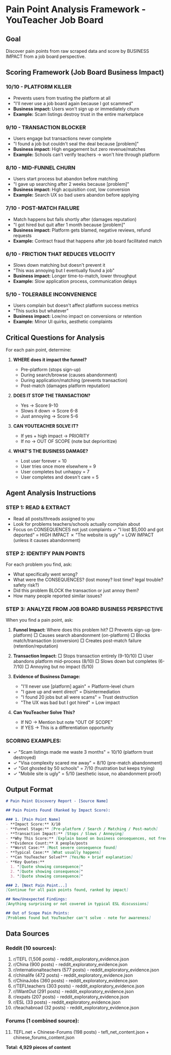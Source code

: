 # Pain Point Analysis Framework - YouTeacher Job Board

## Goal
Discover pain points from raw scraped data and score by BUSINESS IMPACT from a job board perspective.

## Scoring Framework (Job Board Business Impact)

### 10/10 - PLATFORM KILLER
- Prevents users from trusting the platform at all
- "I'll never use a job board again because I got scammed"
- **Business impact:** Users won't sign up or immediately churn
- **Example:** Scam listings destroy trust in the entire marketplace

### 9/10 - TRANSACTION BLOCKER
- Users engage but transactions never complete
- "I found a job but couldn't seal the deal because [problem]"
- **Business impact:** High engagement but zero revenue/matches
- **Example:** Schools can't verify teachers → won't hire through platform

### 8/10 - MID-FUNNEL CHURN
- Users start process but abandon before matching
- "I gave up searching after 2 weeks because [problem]"
- **Business impact:** High acquisition cost, low conversion
- **Example:** Search UX so bad users abandon before applying

### 7/10 - POST-MATCH FAILURE
- Match happens but fails shortly after (damages reputation)
- "I got hired but quit after 1 month because [problem]"
- **Business impact:** Platform gets blamed, negative reviews, refund requests
- **Example:** Contract fraud that happens after job board facilitated match

### 6/10 - FRICTION THAT REDUCES VELOCITY
- Slows down matching but doesn't prevent it
- "This was annoying but I eventually found a job"
- **Business impact:** Longer time-to-match, lower throughput
- **Example:** Slow application process, communication delays

### 5/10 - TOLERABLE INCONVENIENCE
- Users complain but doesn't affect platform success metrics
- "This sucks but whatever"
- **Business impact:** Low/no impact on conversions or retention
- **Example:** Minor UI quirks, aesthetic complaints

## Critical Questions for Analysis

For each pain point, determine:

1. **WHERE does it impact the funnel?**
   - Pre-platform (stops sign-up)
   - During search/browse (causes abandonment)
   - During application/matching (prevents transaction)
   - Post-match (damages platform reputation)

2. **DOES IT STOP THE TRANSACTION?**
   - Yes → Score 9-10
   - Slows it down → Score 6-8
   - Just annoying → Score 5-6

3. **CAN YOUTEACHER SOLVE IT?**
   - If yes + high impact → PRIORITY
   - If no → OUT OF SCOPE (note but deprioritize)

4. **WHAT'S THE BUSINESS DAMAGE?**
   - Lost user forever = 10
   - User tries once more elsewhere = 9
   - User completes but unhappy = 7
   - User completes and doesn't care = 5

## Agent Analysis Instructions

### STEP 1: READ & EXTRACT
- Read all posts/threads assigned to you
- Look for problems teachers/schools actually complain about
- Focus on CONSEQUENCES not just complaints
  ✓ "I lost $5,000 and got deported" = HIGH IMPACT
  ✗ "The website is ugly" = LOW IMPACT (unless it causes abandonment)

### STEP 2: IDENTIFY PAIN POINTS
For each problem you find, ask:
- What specifically went wrong?
- What were the CONSEQUENCES? (lost money? lost time? legal trouble? safety risk?)
- Did this problem BLOCK the transaction or just annoy them?
- How many people reported similar issues?

### STEP 3: ANALYZE FROM JOB BOARD BUSINESS PERSPECTIVE

When you find a pain point, ask:

1. **Funnel Impact:** Where does this problem hit?
   □ Prevents sign-up (pre-platform)
   □ Causes search abandonment (on-platform)
   □ Blocks match/transaction (conversion)
   □ Creates post-match failure (retention/reputation)

2. **Transaction Impact:**
   □ Stops transaction entirely (9-10/10)
   □ User abandons platform mid-process (8/10)
   □ Slows down but completes (6-7/10)
   □ Annoying but no impact (5/10)

3. **Evidence of Business Damage:**
   - "I'll never use [platform] again" = Platform-level churn
   - "I gave up and went direct" = Disintermediation
   - "I found 20 jobs but all were scams" = Trust destruction
   - "The UX was bad but I got hired" = Low impact

4. **Can YouTeacher Solve This?**
   - If NO → Mention but note "OUT OF SCOPE"
   - If YES → This is a differentiation opportunity

### SCORING EXAMPLES:
- ✓ "Scam listings made me waste 3 months" = 10/10 (platform trust destroyed)
- ✓ "Visa complexity scared me away" = 8/10 (pre-match abandonment)
- ✓ "Got ghosted by 50 schools" = 7/10 (frustration but keeps trying)
- ✓ "Mobile site is ugly" = 5/10 (aesthetic issue, no abandonment proof)

## Output Format

```markdown
# Pain Point Discovery Report - [Source Name]

## Pain Points Found (Ranked by Impact Score):

### 1. [Pain Point Name]
- **Impact Score:** X/10
- **Funnel Stage:** [Pre-platform / Search / Matching / Post-match]
- **Transaction Impact:** [Stops / Slows / Annoying]
- **Why This Score:** [Explain based on business consequences, not frequency]
- **Evidence Count:** X people/posts
- **Worst Case:** [Most severe consequence found]
- **Typical Case:** [What usually happens]
- **Can YouTeacher Solve?** [Yes/No + brief explanation]
- **Key Quotes:**
  1. "[Quote showing consequence]"
  2. "[Quote showing consequence]"
  3. "[Quote showing consequence]"

### 2. [Next Pain Point...]
[Continue for all pain points found, ranked by impact]

## New/Unexpected Findings:
[Anything surprising or not covered in typical ESL discussions]

## Out of Scope Pain Points:
[Problems found but YouTeacher can't solve - note for awareness]
```

## Data Sources

### Reddit (10 sources):
1. r/TEFL (1,506 posts) - reddit_exploratory_evidence.json
2. r/China (900 posts) - reddit_exploratory_evidence.json
3. r/internationalteachers (577 posts) - reddit_exploratory_evidence.json
4. r/chinalife (472 posts) - reddit_exploratory_evidence.json
5. r/ChinaJobs (360 posts) - reddit_exploratory_evidence.json
6. r/TEFLteachers (303 posts) - reddit_exploratory_evidence.json
7. r/IWantOut (291 posts) - reddit_exploratory_evidence.json
8. r/expats (207 posts) - reddit_exploratory_evidence.json
9. r/ESL (33 posts) - reddit_exploratory_evidence.json
10. r/teachabroad (32 posts) - reddit_exploratory_evidence.json

### Forums (1 combined source):
11. TEFL.net + Chinese-Forums (198 posts) - tefl_net_content.json + chinese_forums_content.json

**Total: 4,929 pieces of content**
